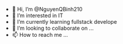 - 👋 Hi, I’m @NguyenQBinh210
- 👀 I’m interested in IT
- 🌱 I’m currently learning fullstack develope
- 💞️ I’m looking to collaborate on ...
- 📫 How to reach me ...

<!---
NguyenQBinh210/NguyenQBinh210 is a ✨ special ✨ repository because its `README.md` (this file) appears on your GitHub profile.
You can click the Preview link to take a look at your changes.
--->
